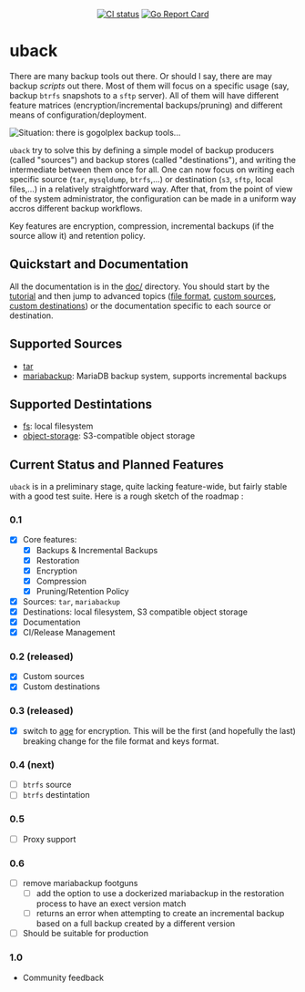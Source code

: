 <p align="center">
  <a href="https://github.com/sloonz/uback/actions/workflows/check.yml"><img alt="CI status" src="https://github.com/sloonz/uback/actions/workflows/check.yml/badge.svg"></a>
  <a href="https://goreportcard.com/report/github.com/sloonz/uback"><img alt="Go Report Card" src="https://goreportcard.com/badge/github.com/sloonz/uback"></a>
</p>

# uback

There are many backup tools out there. Or should I say, there are may
backup *scripts* out there. Most of them will focus on a specific usage
(say, backup `btrfs` snapshots to a `sftp` server). All of them will
have different feature matrices (encryption/incremental backups/pruning)
and different means of configuration/deployment.

![Situation: there is gogolplex backup tools...](https://imgs.xkcd.com/comics/standards.png)

`uback` try to solve this by defining a simple model of backup producers
(called "sources") and backup stores (called "destinations"), and writing
the intermediate between them once for all. One can now focus on writing
each specific source (`tar`, `mysqldump`, `btrfs`,...) or destination
(`s3`, `sftp`, local files,...) in a relatively straightforward
way. After that, from the point of view of the system administrator,
the configuration can be made in a uniform way accros different backup
workflows.

Key features are encryption, compression, incremental backups (if the
source allow it) and retention policy.

## Quickstart and Documentation

All the documentation is in the [doc/](doc/) directory. You should start
by the [tutorial](doc/tutorial.md) and then jump to advanced topics ([file
format](doc/file-format.md), [custom sources](doc/custom-sources.md),
[custom destinations](doc/custom-destinations.md)) or the documentation
specific to each source or destination.

## Supported Sources

* [tar](doc/src-tar.md)
* [mariabackup](doc/src-mariabackup.md): MariaDB backup system, supports
incremental backups

## Supported Destintations

* [fs](doc/dest-fs.md): local filesystem
* [object-storage](doc/dest-object-storage.md): S3-compatible object
storage

## Current Status and Planned Features

`uback` is in a preliminary stage, quite lacking feature-wide, but fairly
stable with a good test suite. Here is a rough sketch of the roadmap :

### 0.1

* [x] Core features:
  * [x] Backups & Incremental Backups
  * [x] Restoration
  * [x] Encryption
  * [x] Compression
  * [x] Pruning/Retention Policy
* [x] Sources: `tar`, `mariabackup`
* [x] Destinations: local filesystem, S3 compatible object storage
* [x] Documentation
* [x] CI/Release Management

### 0.2 (released)

* [x] Custom sources
* [x] Custom destinations

### 0.3 (released)

* [x] switch to [age](https://age-encryption.org/) for encryption. This
will be the first (and hopefully the last) breaking change for the file
format and keys format.

### 0.4 (next)

* [ ] `btrfs` source
* [ ] `btrfs` destintation

### 0.5

* [ ] Proxy support

### 0.6

* [ ] remove mariabackup footguns
  * [ ] add the option to use a dockerized mariabackup in the restoration
  process to have an exect version match
  * [ ] returns an error when attempting to create an incremental backup
  based on a full backup created by a different version
* [ ] Should be suitable for production

### 1.0

* Community feedback 
